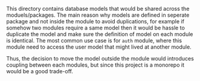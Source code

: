 This directory contains database models that would be shared across the moduels/packages. The main reason why models are defined in seperate package
and not inside the module to avoid duplications, for example if somehow two modules require a same model then it would be hassle to duplicate
the model and make sure the definition of model on each module is identical. The most common use case is for `auth` module, where this
module need to access the user model that might lived at another module.

Thus, the decision to move the model outside the module would introduces coupling between each modules, but since this project is a monorepo
it would be a good trade-off.
